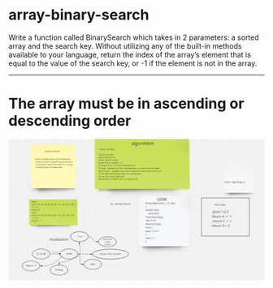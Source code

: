 # array-binary-search

Write a function called BinarySearch which takes in 2 parameters: a sorted array and the search key. Without utilizing any of the built-in methods available to your language, return the index of the array’s element that is equal to the value of the search key, or -1 if the element is not in the array.

---

# The array must be in ascending or descending order


![binary-search](./binary-search.PNG)